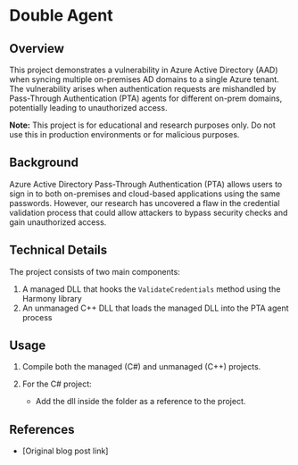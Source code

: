 # Double Agent

## Overview

This project demonstrates a vulnerability in Azure Active Directory (AAD) when syncing multiple on-premises AD domains to a single Azure tenant. The vulnerability arises when authentication requests are mishandled by Pass-Through Authentication (PTA) agents for different on-prem domains, potentially leading to unauthorized access.

**Note:** This project is for educational and research purposes only. Do not use this in production environments or for malicious purposes.

## Background

Azure Active Directory Pass-Through Authentication (PTA) allows users to sign in to both on-premises and cloud-based applications using the same passwords. However, our research has uncovered a flaw in the credential validation process that could allow attackers to bypass security checks and gain unauthorized access.


## Technical Details

The project consists of two main components:

1. A managed DLL that hooks the `ValidateCredentials` method using the Harmony library
2. An unmanaged C++ DLL that loads the managed DLL into the PTA agent process

## Usage
1. Compile both the managed (C#) and unmanaged (C++) projects.

2. For the C# project:
   - Add the dll inside the folder as a reference to the project.

## References
- [Original blog post link]
